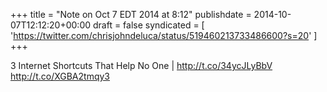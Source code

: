 +++
title = "Note on Oct 7 EDT 2014 at 8:12"
publishdate = 2014-10-07T12:12:20+00:00
draft = false
syndicated = [ 'https://twitter.com/chrisjohndeluca/status/519460213733486600?s=20' ]
+++

3 Internet Shortcuts That Help No One | http://t.co/34ycJLyBbV http://t.co/XGBA2tmqy3
